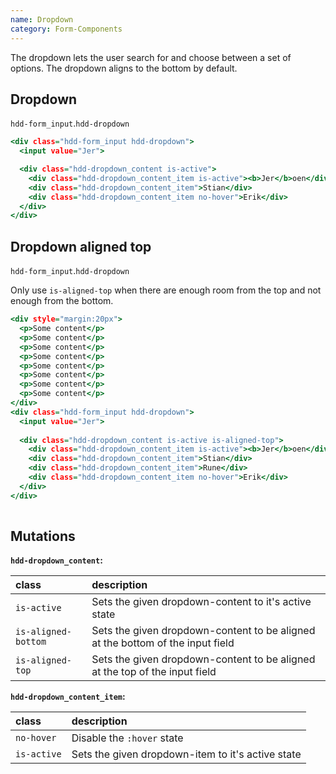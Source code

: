 ```yaml
---
name: Dropdown
category: Form-Components
---
```


The dropdown lets the user search for and choose between a set of options. The dropdown aligns to the bottom by default.

## Dropdown
`hdd-form_input`.`hdd-dropdown`

```dropdown.html
<div class="hdd-form_input hdd-dropdown">
  <input value="Jer">

  <div class="hdd-dropdown_content is-active">
    <div class="hdd-dropdown_content_item is-active"><b>Jer</b>oen</div>
    <div class="hdd-dropdown_content_item">Stian</div>
    <div class="hdd-dropdown_content_item no-hover">Erik</div>
  </div>
</div>

```

## Dropdown aligned top
`hdd-form_input`.`hdd-dropdown`

Only use `is-aligned-top` when there are enough room from the top and not enough from the bottom.
 
```dropdown-top.html
<div style="margin:20px">
  <p>Some content</p>
  <p>Some content</p>
  <p>Some content</p>
  <p>Some content</p>
  <p>Some content</p>
  <p>Some content</p>
  <p>Some content</p>
  <p>Some content</p>
</div>
<div class="hdd-form_input hdd-dropdown">
  <input value="Jer">
 
  <div class="hdd-dropdown_content is-active is-aligned-top">
    <div class="hdd-dropdown_content_item is-active"><b>Jer</b>oen</div>
    <div class="hdd-dropdown_content_item">Stian</div>
    <div class="hdd-dropdown_content_item">Rune</div>
    <div class="hdd-dropdown_content_item no-hover">Erik</div>
  </div>
</div>
 
```



## Mutations
**`hdd-dropdown_content`:**

| class | description|
| :--- | :--- |
| `is-active` | Sets the given dropdown-content to it's active state |
| `is-aligned-bottom` | Sets the given dropdown-content to be aligned at the bottom of the input field |
| `is-aligned-top` | Sets the given dropdown-content to be aligned at the top of the input field |

**`hdd-dropdown_content_item`:**

| class | description|
| :--- | :--- |
| `no-hover` | Disable the `:hover` state |
| `is-active` | Sets the given dropdown-item to it's active state |
